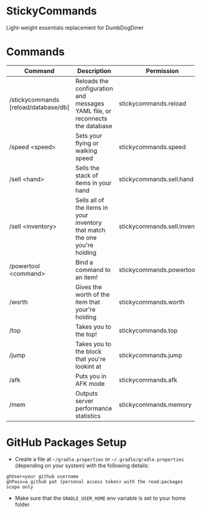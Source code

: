 # StickyCommands
Light-weight essentials replacement for DumbDogDiner

# Commands
| Command | Description | Permission |
| --- | --- | --- |
| /stickycommands [reload/database/db] | Reloads the configuration and messages YAML file, or reconnects the database | stickycommands.reload |
| /speed \<speed> | Sets your flying or walking speed | stickycommands.speed |
| /sell \<hand> | Sells the stack of items in your hand | stickycommands.sell.hand |
| /sell \<inventory> | Sells all of the items in your inventory that match the one you're holding | stickycommands.sell.inventory |
| /powertool \<command>| Bind a command to an item! | stickycommands.powertool |
| /worth | Gives the worth of the item that your're holding | stickycommands.worth |
| /top | Takes you to the top! | stickycommands.top |
| /jump | Takes you to the block that you're lookint at | stickycommands.jump |
| /afk | Puts you in AFK mode | stickycommands.afk |
| /mem | Outputs server performance statistics | stickycommands.memory |

# GitHub Packages Setup

- Create a file at `~/gradle.properties` or `~/.gradle/gradle.properties` (depending on your system) with the following details:

```
ghUser=your github username
ghPass=a github pat (personal access token) with the read:packages scope only
```

- Make sure that the `GRADLE_USER_HOME` env variable is set to your home folder
